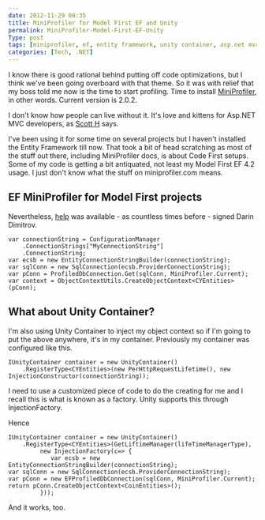 ```yaml
---
date: 2012-11-29 00:35
title: MiniProfiler for Model First EF and Unity
permalink: MiniProfiler-Model-First-EF-Unity
Type: post
tags: [miniprofiler, ef, entity framework, unity container, asp.net mvc]
categories: [Tech, .NET]
---
```


I know there is good rational behind putting off code optimizations, but I think we've been going overboard with that theme. So it was with relief that my boss told me now is the time to start profiling. Time to install [MiniProfiler](http://www.miniprofiler.com), in other words. Current version is 2.0.2.

I don't know how people can live without it. It's love and kittens for Asp.NET MVC developers, as [Scott H](http://www.hanselman.com/blog/NuGetPackageOfTheWeek9ASPNETMiniProfilerFromStackExchangeRocksYourWorld.aspx) says.

I've been using it for some time on several projects but I haven't installed the Entity Framework till now. That took a bit of head scratching as most of the stuff out there, including MiniProfiler docs, is about Code First setups. Some of my code is getting a bit antiquated, not least my Model First EF 4.2 usage. I just don't know what the stuff on miniprofiler.com means.

## EF MiniProfiler for Model First projects

Nevertheless, [help](http://stackoverflow.com/a/6805478/168390) was available - as countless times before - signed Darin Dimitrov.

    var connectionString = ConfigurationManager
        .ConnectionStrings["MyConnectionString"]
        .ConnectionString;
    var ecsb = new EntityConnectionStringBuilder(connectionString);
    var sqlConn = new SqlConnection(ecsb.ProviderConnectionString);
    var pConn = ProfiledDbConnection.Get(sqlConn, MiniProfiler.Current);
    var context = ObjectContextUtils.CreateObjectContext<CYEntities>(pConn);

## What about Unity Container?

I'm also using Unity Container to inject my object context so if I'm going to put the above anywhere, it's in my container. Previously my container was configured like this.

    IUnityContainer container = new UnityContainer()
    	.RegisterType<CYEntities>(new PerHttpRequestLifetime(), new InjectionConstructor(connectionString));

I need to use a customized piece of code to do the creating for me and I recall this is what is known as a factory. Unity supports this through InjectionFactory.

Hence 

    IUnityContainer container = new UnityContainer()
        .RegisterType<CYEntities>(GetLiftimeManager(lifeTimeManagerType), 
             new InjectionFactory(c=> {
				var ecsb = new EntityConnectionStringBuilder(connectionString);                                                                                                                 var sqlConn = new SqlConnection(ecsb.ProviderConnectionString);                                                                                                                 var pConn = new EFProfiledDbConnection(sqlConn, MiniProfiler.Current);                                                                                                                 return pConn.CreateObjectContext<CoinEntities>(); 
			 }));
	
And it works, too.

